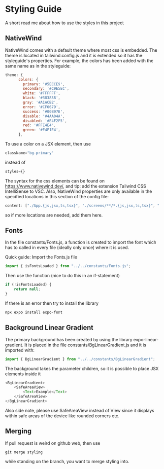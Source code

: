 # Styling Guide
A short read me about how to use the styles in this project

## NativeWind 
NativeWind comes with a default theme where most css is embedded. The theme is located in tailwind.config.js and it is extended so it has the styleguide's properties. For example, the colors has been added with the same name as in the styleguide:
```javascript
theme: {
      colors: {
        primary: '#5ECCE9',
        secondary: '#C9E5EC',
        white: '#FFFFFF',
        black: '#383838',
        gray: '#A1ACB2',
        error: '#CF6679',
        success: '#00897B',
        disable: '#4AA04A',
        disabled: '#E4F2F5',
        red: '#FFE4E4',
        green: '#E4F1E4',
      },
```
To use a color on a JSX element, then use 
```javascript
className="bg-primary" 
```
instead of 
```javascript
styles={}
```
The syntax for the css elements can be found on https://www.nativewind.dev/, and tip: add the extension Tailwind CSS IntelliSense to VSC.
Also, NativeWind properties are only available in the specified locations in this section of the config file:
```javascript
content: ["./App.{js,jsx,ts,tsx}", "./screens/**/*.{js,jsx,ts,tsx}", "./components/**/*.{js,jsx,ts,tsx}"],
```
so if more locations are needed, add them here.

## Fonts
In the file constants/Fonts.js, a function is created to import the font which has to called in every file (ideally only once) where it is used. 

Quick guide:
Import the Fonts.js file
```javascript
import { isFontsLoaded } from "../../constants/Fonts.js";
```
Then use the function (nice to do this in an if-statement)
```javascript
if (!isFontsLoaded) {
    return null;
}
```
If there is an error then try to install the library
```javascript
npx expo install expo-font
```

## Background Linear Gradient
The primary background has been created by using the library expo-linear-gradient. It is placed in the file constants/BgLinearGradient.js and it is imported with:
```javascript
import { BgLinearGradient } from "../../constants/BgLinearGradient";
```
The background takes the parameter children, so it is possible to place JSX elements inside it
```javascript
<BgLinearGradient>
    <SafeAreaView>
        <Text>Example</Text>
    </SafeAreaView>
</BgLinearGradient>
```
Also side note, please use SafeAreaView instead of View since it displays within safe areas of the device like rounded corners etc.

## Merging
If pull request is weird on github web, then use 
```git
git merge styling
```
while standing on the branch, you want to merge styling into.
